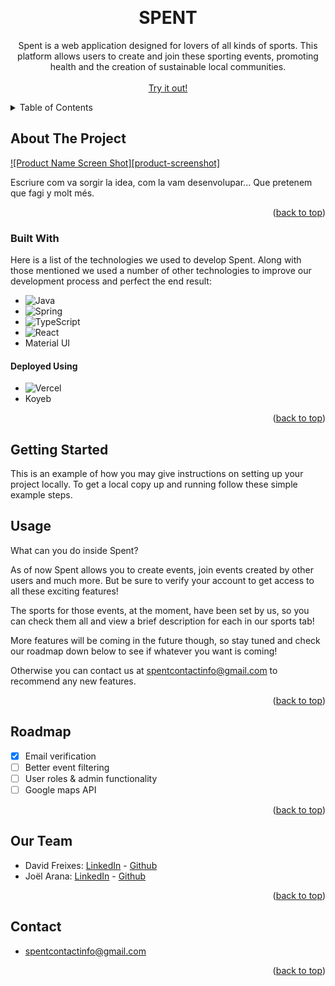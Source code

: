 <!-- Improved compatibility of back to top link: See: https://github.com/othneildrew/Best-README-Template/pull/73 -->

<a id="readme-top"></a>

<!--
*** Thanks for checking out the Best-README-Template. If you have a suggestion
*** that would make this better, please fork the repo and create a pull request
*** or simply open an issue with the tag "enhancement".
*** Don't forget to give the project a star!
*** Thanks again! Now go create something AMAZING! :D
-->

<!-- PROJECT LOGO -->
<br />
<div align="center">

  <h1 align="center">SPENT</h1>

  <p align="center">
   Spent is a web application designed for lovers of all kinds of sports. This platform allows users to create and join these sporting events, promoting health and the creation of sustainable local communities.
    <br />
    <br />
    <a href="https://spent-alpha.vercel.app/">Try it out!</a>
  </p>
</div>

<!-- TABLE OF CONTENTS -->
<details>
  <summary>Table of Contents</summary>
  <ol>
    <li>
      <a href="#about-the-project">About The Project</a>
      <ul>
      </ul>
    </li>
    <!-- <li>
      <a href="#getting-started">Getting Started</a>
      <ul>
        <li><a href="#prerequisites">Prerequisites</a></li>
        <li><a href="#installation">Installation</a></li>
      </ul>
    </li> -->
    <li><a href="#built-with">Built With</a></li>
    <li><a href="#usage">Usage</a></li>
    <li><a href="#roadmap">Roadmap</a></li>
    <li><a href="#our-team">Our Team</a></li>
    <li><a href="#contact">Contact</a></li>
  </ol>
</details>

<!-- ABOUT THE PROJECT -->

## About The Project

[![Product Name Screen Shot][product-screenshot]](https://example.com)

Escriure com va sorgir la idea, com la vam desenvolupar... Que pretenem que fagi y molt més.

<p align="right">(<a href="#readme-top">back to top</a>)</p>

### Built With

Here is a list of the technologies we used to develop Spent.
Along with those mentioned we used a number of other technologies to improve our development process and perfect the end result: 

- ![Java](https://img.shields.io/badge/java-%23ED8B00.svg?style=for-the-badge&logo=openjdk&logoColor=white)
- ![Spring](https://img.shields.io/badge/spring-%236DB33F.svg?style=for-the-badge&logo=spring&logoColor=white)
- ![TypeScript](https://img.shields.io/badge/typescript-%23007ACC.svg?style=for-the-badge&logo=typescript&logoColor=white)
- ![React](https://img.shields.io/badge/react-%2320232a.svg?style=for-the-badge&logo=react&logoColor=%2361DAFB)
- Material UI

#### Deployed Using

- ![Vercel](https://img.shields.io/badge/vercel-%23000000.svg?style=for-the-badge&logo=vercel&logoColor=white)
- Koyeb



<p align="right">(<a href="#readme-top">back to top</a>)</p>

<!-- GETTING STARTED -->

## Getting Started

This is an example of how you may give instructions on setting up your project locally.
To get a local copy up and running follow these simple example steps.

<!-- ### Prerequisites

This is an example of how to list things you need to use the software and how to install them.

- npm
  ```sh
  npm install npm@latest -g
  ```

### Installation

_Below is an example of how you can instruct your audience on installing and setting up your app. This template doesn't rely on any external dependencies or services._

1. Get a free API Key at [https://example.com](https://example.com)
2. Clone the repo
   ```sh
   git clone https://github.com/github_username/repo_name.git
   ```
3. Install NPM packages
   ```sh
   npm install
   ```
4. Enter your API in `config.js`
   ```js
   const API_KEY = "ENTER YOUR API";
   ```
5. Change git remote url to avoid accidental pushes to base project
   ```sh
   git remote set-url origin github_username/repo_name
   git remote -v # confirm the changes
   ```

<p align="right">(<a href="#readme-top">back to top</a>)</p> -->

<!-- USAGE EXAMPLES -->

## Usage

What can you do inside Spent?

As of now Spent allows you to create events, join events created by other users and much more. But be sure to verify your account to get access to all these exciting features!

The sports for those events, at the moment, have been set by us, so you can check them all and view a brief description for each in our sports tab!

More features will be coming in the future though, so stay tuned and check our roadmap down below to see if whatever you want is coming! 

Otherwise you can contact us at spentcontactinfo@gmail.com to recommend any new features.


<p align="right">(<a href="#readme-top">back to top</a>)</p>

<!-- ROADMAP -->

## Roadmap

- [x] Email verification
- [ ] Better event filtering
- [ ] User roles & admin functionality
- [ ] Google maps API

<p align="right">(<a href="#readme-top">back to top</a>)</p>

<!-- Our team -->

## Our Team

- David Freixes: [LinkedIn](https://www.linkedin.com/in/david-freixes/) - [Github](https://github.com/davidfreixes)
- Joël Arana: [LinkedIn](https://www.linkedin.com/in/joel-arana-gregori/) - [Github](https://github.com/Jaranag)

<p align="right">(<a href="#readme-top">back to top</a>)</p>

<!-- LICENSE -->

<!-- ## License

Distributed under the MIT License. See `LICENSE.txt` for more information.

<p align="right">(<a href="#readme-top">back to top</a>)</p> -->

<!-- CONTACT -->

## Contact

- spentcontactinfo@gmail.com



<p align="right">(<a href="#readme-top">back to top</a>)</p>

<!-- ACKNOWLEDGMENTS -->

<!-- ## Acknowledgments

Use this space to list resources you find helpful and would like to give credit to. I've included a few of my favorites to kick things off!

- [Choose an Open Source License](https://choosealicense.com)
- [GitHub Emoji Cheat Sheet](https://www.webpagefx.com/tools/emoji-cheat-sheet)
- [Malven's Flexbox Cheatsheet](https://flexbox.malven.co/)
- [Malven's Grid Cheatsheet](https://grid.malven.co/)
- [Img Shields](https://shields.io)
- [GitHub Pages](https://pages.github.com)
- [Font Awesome](https://fontawesome.com)
- [React Icons](https://react-icons.github.io/react-icons/search)

<p align="right">(<a href="#readme-top">back to top</a>)</p> -->

<!-- MARKDOWN LINKS & IMAGES -->
<!-- https://www.markdownguide.org/basic-syntax/#reference-style-links -->

